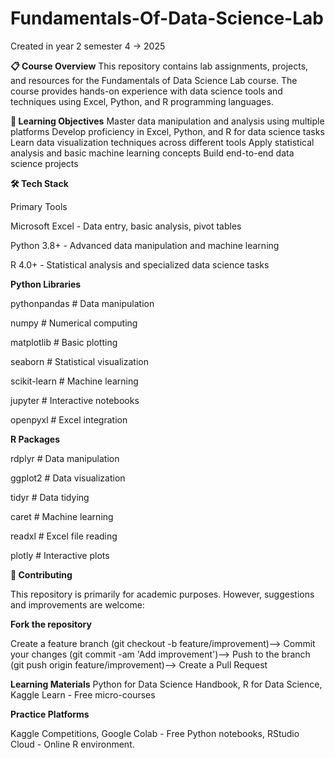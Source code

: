 # Fundamentals-Of-Data-Science-Lab

Created in year 2 semester 4 -> 2025

**📋 Course Overview**
This repository contains lab assignments, projects, and resources for the Fundamentals of Data Science Lab course. The course provides hands-on experience with data science tools and techniques using Excel, Python, and R programming languages.

**🎯 Learning Objectives**
Master data manipulation and analysis using multiple platforms
Develop proficiency in Excel, Python, and R for data science tasks
Learn data visualization techniques across different tools
Apply statistical analysis and basic machine learning concepts
Build end-to-end data science projects

**🛠️ Tech Stack**

Primary Tools

Microsoft Excel - Data entry, basic analysis, pivot tables

Python 3.8+ - Advanced data manipulation and machine learning

R 4.0+ - Statistical analysis and specialized data science tasks

**Python Libraries**

pythonpandas        # Data manipulation

numpy               # Numerical computing

matplotlib          # Basic plotting

seaborn             # Statistical visualization

scikit-learn        # Machine learning

jupyter             # Interactive notebooks

openpyxl            # Excel integration

**R Packages**

rdplyr               # Data manipulation

ggplot2             # Data visualization

tidyr               # Data tidying

caret               # Machine learning

readxl              # Excel file reading

plotly              # Interactive plots

**🤝 Contributing**

This repository is primarily for academic purposes. However, suggestions and improvements are welcome:

**Fork the repository**

Create a feature branch (git checkout -b feature/improvement)-->
Commit your changes (git commit -am 'Add improvement')-->
Push to the branch (git push origin feature/improvement)-->
Create a Pull Request

**Learning Materials**
Python for Data Science Handbook,
R for Data Science,
Kaggle Learn - Free micro-courses

**Practice Platforms**

Kaggle Competitions,
Google Colab - Free Python notebooks,
RStudio Cloud - Online R environment.
